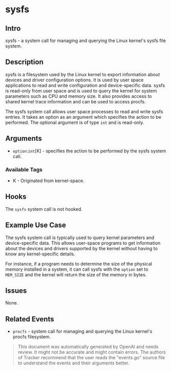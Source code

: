 
# sysfs

## Intro
sysfs - a system call for managing and querying the Linux kernel's sysfs file system.

## Description
sysfs is a filesystem used by the Linux kernel to export information about devices and driver configuration options. It is used by user space applications to read and write configuration and device-specific data. sysfs is read-only from user space and is used to query the kernel for system parameters such as CPU and memory size. It also provides access to shared kernel trace information and can be used to access procfs.

The sysfs system call allows user space processes to read and write sysfs entries. It takes an option as an argument which specifies the action to be performed. The optional argument is of type `int` and is read-only.

## Arguments
* `option`:`int`[K] - specifies the action to be performed by the sysfs system call.

### Available Tags
* K - Originated from kernel-space.

## Hooks
The `sysfs` system call is not hooked. 
 
## Example Use Case
The sysfs system call is typically used to query kernel parameters and device-specific data. This allows user-space programs to get information about the devices and drivers supported by the kernel without having to know any kernel-specific details.

For instance, if a program needs to determine the size of the physical memory installed in a system, it can call sysfs with the `option` set to `MEM_SIZE` and the kernel will return the size of the memory in bytes.

## Issues
None.

## Related Events
* `procfs` - system call for managing and querying the Linux kernel's procfs filesystem.

> This document was automatically generated by OpenAI and needs review. It might
> not be accurate and might contain errors. The authors of Tracker recommend that
> the user reads the "events.go" source file to understand the events and their
> arguments better.
